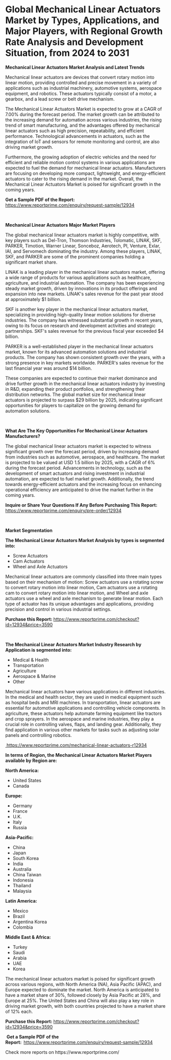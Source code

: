 <p><h1>Global Mechanical Linear Actuators Market by Types, Applications, and Major Players, with Regional Growth Rate Analysis and Development Situation, from 2024 to 2031</h1></p><p><strong>Mechanical Linear Actuators Market Analysis and Latest Trends</strong></p>
<p><p>Mechanical linear actuators are devices that convert rotary motion into linear motion, providing controlled and precise movement in a variety of applications such as industrial machinery, automotive systems, aerospace equipment, and robotics. These actuators typically consist of a motor, a gearbox, and a lead screw or belt drive mechanism.</p><p>The Mechanical Linear Actuators Market is expected to grow at a CAGR of 7.00% during the forecast period. The market growth can be attributed to the increasing demand for automation across various industries, the rising trend of smart manufacturing, and the advantages offered by mechanical linear actuators such as high precision, repeatability, and efficient performance. Technological advancements in actuators, such as the integration of IoT and sensors for remote monitoring and control, are also driving market growth.</p><p>Furthermore, the growing adoption of electric vehicles and the need for efficient and reliable motion control systems in various applications are expected to fuel the demand for mechanical linear actuators. Manufacturers are focusing on developing more compact, lightweight, and energy-efficient actuators to cater to the rising demand in the market. Overall, the Mechanical Linear Actuators Market is poised for significant growth in the coming years.</p></p>
<p><strong>Get a Sample PDF of the Report:&nbsp;</strong> <a href="https://www.reportprime.com/enquiry/request-sample/12934">https://www.reportprime.com/enquiry/request-sample/12934</a></p>
<p>&nbsp;</p>
<p><strong>Mechanical Linear Actuators Major Market Players</strong></p>
<p><p>The global mechanical linear actuators market is highly competitive, with key players such as Del-Tron, Thomson Industries, Tolomatic, LINAK, SKF, PARKER, Timotion, Warner Linear, Sonceboz, Aerotech, PI, Venture, Exlar, IAI, and Servomech dominating the industry. Among these players, LINAK, SKF, and PARKER are some of the prominent companies holding a significant market share.</p><p>LINAK is a leading player in the mechanical linear actuators market, offering a wide range of products for various applications such as healthcare, agriculture, and industrial automation. The company has been experiencing steady market growth, driven by innovations in its product offerings and expansion into new markets. LINAK's sales revenue for the past year stood at approximately $1 billion.</p><p>SKF is another key player in the mechanical linear actuators market, specializing in providing high-quality linear motion solutions for diverse industries. The company has witnessed substantial growth in recent years, owing to its focus on research and development activities and strategic partnerships. SKF's sales revenue for the previous fiscal year exceeded $4 billion.</p><p>PARKER is a well-established player in the mechanical linear actuators market, known for its advanced automation solutions and industrial products. The company has shown consistent growth over the years, with a strong presence in key markets worldwide. PARKER's sales revenue for the last financial year was around $14 billion.</p><p>These companies are expected to continue their market dominance and drive further growth in the mechanical linear actuators industry by investing in R&D, expanding their product portfolios, and strengthening their distribution networks. The global market size for mechanical linear actuators is projected to surpass $29 billion by 2025, indicating significant opportunities for players to capitalize on the growing demand for automation solutions.</p></p>
<p>&nbsp;</p>
<p><strong>What Are The Key Opportunities For Mechanical Linear Actuators Manufacturers?</strong></p>
<p><p>The global mechanical linear actuators market is expected to witness significant growth over the forecast period, driven by increasing demand from industries such as automotive, aerospace, and healthcare. The market is projected to be valued at USD 1.5 billion by 2025, with a CAGR of 6% during the forecast period. Advancements in technology, such as the development of smart actuators and rising investment in industrial automation, are expected to fuel market growth. Additionally, the trend towards energy-efficient actuators and the increasing focus on enhancing operational efficiency are anticipated to drive the market further in the coming years.</p></p>
<p><strong>Inquire or Share Your Questions If Any Before Purchasing This Report:</strong> <a href="https://www.reportprime.com/enquiry/pre-order/12934">https://www.reportprime.com/enquiry/pre-order/12934</a></p>
<p>&nbsp;</p>
<p><strong>Market Segmentation</strong></p>
<p><strong>The Mechanical Linear Actuators Market Analysis by types is segmented into:</strong></p>
<p><ul><li>Screw Actuators</li><li>Cam Actuators</li><li>Wheel and Axle Actuators</li></ul></p>
<p><p>Mechanical linear actuators are commonly classified into three main types based on their mechanism of motion: Screw actuators use a rotating screw to convert rotary motion into linear motion, Cam actuators use a rotating cam to convert rotary motion into linear motion, and Wheel and axle actuators use a wheel and axle mechanism to generate linear motion. Each type of actuator has its unique advantages and applications, providing precision and control in various industrial settings.</p></p>
<p><strong>Purchase this Report:&nbsp;</strong><a href="https://www.reportprime.com/checkout?id=12934&price=3590">https://www.reportprime.com/checkout?id=12934&price=3590</a></p>
<p>&nbsp;</p>
<p><strong>The Mechanical Linear Actuators Market Industry Research by Application is segmented into:</strong></p>
<p><ul><li>Medical & Health</li><li>Transportation</li><li>Agriculture</li><li>Aerospace & Marine</li><li>Other</li></ul></p>
<p><p>Mechanical linear actuators have various applications in different industries. In the medical and health sector, they are used in medical equipment such as hospital beds and MRI machines. In transportation, linear actuators are essential for automotive applications and controlling vehicle components. In agriculture, these actuators help automate farming equipment like tractors and crop sprayers. In the aerospace and marine industries, they play a crucial role in controlling valves, flaps, and landing gear. Additionally, they find application in various other markets for tasks such as adjusting solar panels and controlling robotics.</p></p>
<p><a href="https://www.reportprime.com/mechanical-linear-actuators-r12934">&nbsp;https://www.reportprime.com/mechanical-linear-actuators-r12934</a></p>
<p><strong>In terms of Region, the Mechanical Linear Actuators Market Players available by Region are:</strong></p>
<p>
    <p> <strong> North America: </strong>
        <ul>
            <li>United States</li>
            <li>Canada</li>
        </ul>
        </p> 
    <p> <strong> Europe: </strong>
        <ul>
            <li>Germany</li>
            <li>France</li>
            <li>U.K.</li>
            <li>Italy</li>
            <li>Russia</li>
        </ul>
        </p> 
    <p> <strong> Asia-Pacific: </strong>
        <ul>
            <li>China</li>
            <li>Japan</li>
            <li>South Korea</li>
            <li>India</li>
            <li>Australia</li>
            <li>China Taiwan</li>
            <li>Indonesia</li>
            <li>Thailand</li>
            <li>Malaysia</li>
        </ul>
        </p> 
    <p> <strong> Latin America: </strong>
        <ul>
            <li>Mexico</li>
            <li>Brazil</li>
            <li>Argentina Korea</li>
            <li>Colombia</li>
        </ul>
        </p> 
    <p> <strong> Middle East & Africa: </strong>
        <ul>
            <li>Turkey</li>
            <li>Saudi</li>
            <li>Arabia</li>
            <li>UAE</li>
            <li>Korea</li>
        </ul>
    </p>
    </p>
<p><p>The mechanical linear actuators market is poised for significant growth across various regions, with North America (NA), Asia Pacific (APAC), and Europe expected to dominate the market. North America is anticipated to have a market share of 30%, followed closely by Asia Pacific at 28%, and Europe at 25%. The United States and China will also play a key role in driving market growth, with both countries projected to have a market share of 12% each.</p></p>
<p><strong>Purchase this Report: </strong><a href="https://www.reportprime.com/checkout?id=12934&price=3590">https://www.reportprime.com/checkout?id=12934&price=3590</a></p>
<p>&nbsp;<strong>Get a Sample PDF of the Report:&nbsp;&nbsp;</strong><a href="https://www.reportprime.com/enquiry/request-sample/12934">https://www.reportprime.com/enquiry/request-sample/12934</a></p>
<p><strong></strong></p>
<p>Check more reports on https://www.reportprime.com/</p>